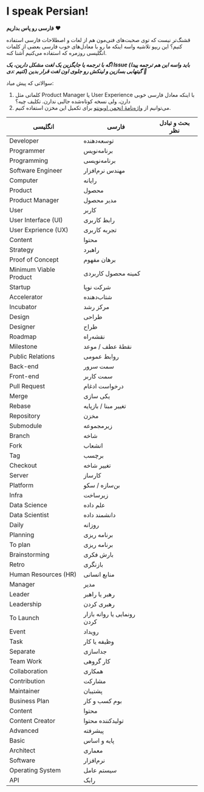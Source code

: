 # I speak Persian!
**فارسی رو پاس بداریم** ❤️

قشنگ‌تر نیست که توی صحبت‌های فنی‌مون هم از لغات و اصطلاحات فارسی استفاده کنیم؟ این ریپو تلاشیه واسه اینکه ما رو با معادل‌های خوب فارسی بعضی از کلمات انگلیسی روزمره که استفاده می‌کنیم آشنا کنه.

**_اگه با ترجمه یا جایگزین یک لغت مشکل دارین، یک Issue (باید واسه این هم ترجمه پیدا کنیم :دی) گیتهابی بسازین و لینکش رو جلوی اون لغت قرار بدین 🙏_**

سوالاتی که پیش میاد:

1. کلماتی مثل Product Manager یا User Experience با اینکه معادل فارسی خوبی دارن، ولی نسخه کوتاه‌شده جالبی ندارن. تکلیف چیه؟
2. می‌توانیم از [واژه‌نامهٔ انجمن اوبونتو](https://wiki.ubuntu-ir.org/wiki/%D9%88%D8%A7%DA%98%D9%87%E2%80%8C%D9%86%D8%A7%D9%85%D9%87%D9%94_%D8%A7%D9%86%D8%AC%D9%85%D9%86) برای تکمیل این مخزن استفاده کنیم.

| انگلیسی                | فارسی                       | بحث و تبادل نظر |
| ---------------------- | --------------------------- | --------------- |
| Developer              | توسعه‌دهنده                 |                 |
| Programmer             | برنامه‌نویس                 |                 |
| Programming            | برنامه‌نویسی                |                 |
| Software Engineer      | مهندس نرم‌افزار             |                 |
| Computer               | رایانه                      |                 |
| Product                | محصول                       |                 |
| Product Manager        | مدیر محصول                  |                 |
| User                   | کاربر                       |                 |
| User Interface (UI)    | رابط کاربری                 |                 |
| User Exprience (UX)    | تجربه کاربری                |                 |
| Content                | محتوا                       |                 |
| Strategy               | راهبرد                      |                 |
| Proof of Concept       | برهان مفهوم                 |                 |
| Minimum Viable Product | کمینه محصول کاربردی         |                 |
| Startup                | شرکت نوپا                   |                 |
| Accelerator            | شتاب‌دهنده                  |                 |
| Incubator              | مرکز رشد                    |                 |
| Design                 | طراحی                       |                 |
| Designer               | طراح                        |                 |
| Roadmap                | نقشه‌راه                    |                 |
| Milestone              | نقطهٔ عطف / موعد            |                 |
| Public Relations       | روابط عمومی                 |                 |
| Back-end               | سمت سرور                    |                 |
| Front-end              | سمت کاربر                   |                 |
| Pull Request           | درخواست ادغام               |                 |
| Merge                  | یکی سازی                    |                 |
| Rebase                 | تغییر مبنا / بازپایه        |                 |
| Repository             | مخزن                        |                 |
| Submodule              | زیرمجموعه                   |                 |
| Branch                 | شاخه                        |                 |
| Fork                   | انشعاب                      |                 |
| Tag                    | برچسب                       |                 |
| Checkout               | تغییر شاخه                  |                 |
| Server                 | کارساز                      |                 |
| Platform               | بن‌سازه / سکو               |                 |
| Infra                  | زیرساخت                     |                 |
| Data Science           | علم داده                    |                 |
| Data Scientist         | دانشمند داده                |                 |
| Daily                  | روزانه                      |                 |
| Planning               | برنامه ریزی                 |                 |
| To plan                | برنامه ریزی                 |                 |
| Brainstorming          | بارش فکری                   |                 |
| Retro                  | بازنگری                     |                 |
| Human Resources (HR)   | منابع انسانی                |                 |
| Manager                | مدیر                        |                 |
| Leader                 | رهبر یا راهبر               |                 |
| Leadership             | رهبری کردن                  |                 |
| To Launch              | رونمایی یا روانه بازار کردن |                 |
| Event                  | رویداد                      |                 |
| Task                   | وظیفه یا کار                |                 |
| Separate               | جداسازی                     |                 |
| Team Work              | کار گروهی                   |                 |
| Collaboration          | همکاری                      |                 |
| Contribution           | مشارکت                      |                 |
| Maintainer             | پشتیبان                     |                 |
| Business Plan          | بوم کسب و کار               |                 |
| Content                | محتوا                       |                 |
| Content Creator        | تولیدکننده محتوا            |                 |
| Advanced               | پیشرفته                     |                 |
| Basic                  | پایه و اساس                 |                 |
| Architect              | معماری                      |                 |
| Software               | نرم‌افزار                   |                 |
| Operating System       | سیستم عامل                  |                 |
| API                    | رابک                        |                 |

